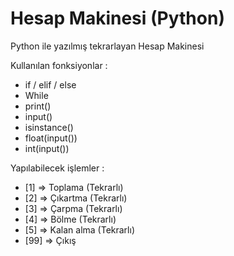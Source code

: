 # Hesap Makinesi (Python)
Python ile yazılmış tekrarlayan Hesap Makinesi

Kullanılan fonksiyonlar :
* if / elif / else
* While
* print()
* input()
* isinstance()
* float(input())
* int(input())

Yapılabilecek işlemler :
* [1] => Toplama (Tekrarlı)
* [2] => Çıkartma (Tekrarlı)
* [3] => Çarpma (Tekrarlı)
* [4] => Bölme (Tekrarlı)
* [5] => Kalan alma (Tekrarlı)
* [99] => Çıkış
